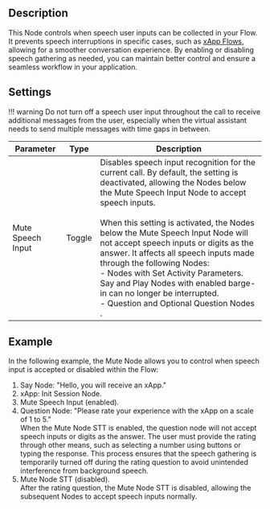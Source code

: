 ## Description
<div class="divider"></div>

This Node controls when speech user inputs can be collected in your Flow.
It prevents speech interruptions in specific cases, such as [xApp Flows]({{config.site_url}}ai/xApp/overview.md), allowing for a smoother conversation experience.
By enabling or disabling speech gathering as needed,
you can maintain better control and ensure a seamless workflow in your application.

## Settings

!!! warning
    Do not turn off a speech user input throughout the call to receive additional messages from the user, especially when the virtual assistant needs to send multiple messages with time gaps in between.  

| Parameter         | Type   | Description                                                                                                                                                                                                                                                                                                                                                                                                                                                                                                                                              |
|-------------------|--------|----------------------------------------------------------------------------------------------------------------------------------------------------------------------------------------------------------------------------------------------------------------------------------------------------------------------------------------------------------------------------------------------------------------------------------------------------------------------------------------------------------------------------------------------------------|
| Mute Speech Input | Toggle | Disables speech input recognition for the current call. By default, the setting is deactivated, allowing the Nodes below the Mute Speech Input Node to accept speech inputs. <br><br> When this setting is activated, the Nodes below the Mute Speech Input Node will not accept speech inputs or digits as the answer.  It affects all speech inputs made through the following Nodes:<br> - Nodes with Set Activity Parameters. Say and Play Nodes with enabled barge-in can no longer be interrupted.<br> - Question and Optional Question Nodes<br>. |

## Example

In the following example, the Mute Node allows you to control when speech input is accepted or disabled within the Flow:

1. Say Node: "Hello, you will receive an xApp."
2. xApp: Init Session Node.
3. Mute Speech Input (enabled).
4. Question Node: "Please rate your experience with the xApp on a scale of 1 to 5."<br>When the Mute Node STT is enabled, the question node will not accept speech inputs or digits as the answer. The user must provide the rating through other means, such as selecting a number using buttons or typing the response. This process ensures that the speech gathering is temporarily turned off during the rating question to avoid unintended interference from background speech.
5. Mute Node STT (disabled). <br> After the rating question, the Mute Node STT is disabled, allowing the subsequent Nodes to accept speech inputs normally.
